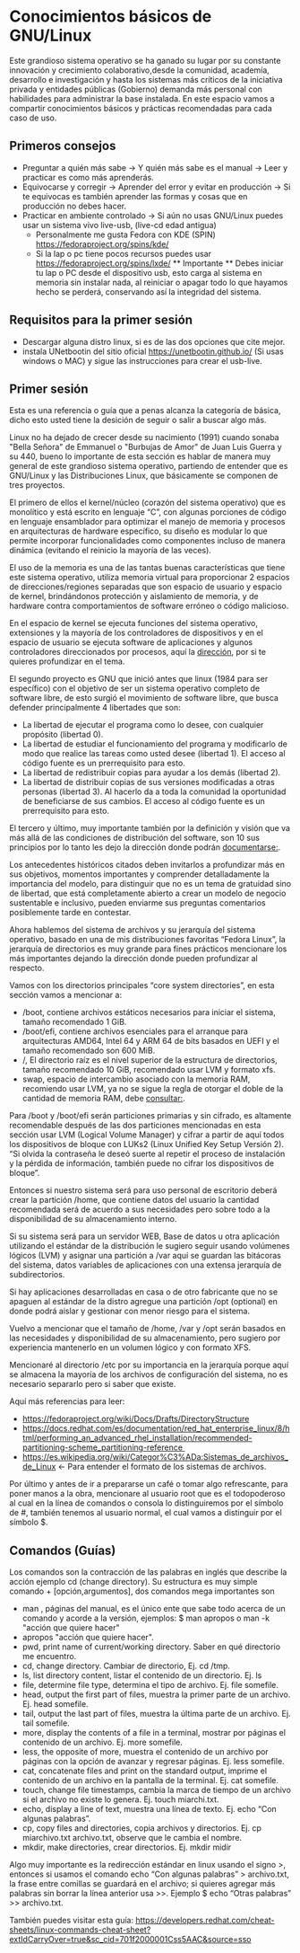 # Conocimientos básicos de GNU/Linux
Este grandioso sistema operativo se ha ganado su lugar por su constante innovación y crecimiento colaborativo,desde la comunidad, academía, desarrollo e investigación y hasta los sistemas más críticos de la iniciativa privada y entidades públicas (Gobierno) demanda más personal con habilidades para administrar la base instalada. En este espacio vamos a compartir conocimientos básicos y prácticas recomendadas para cada caso de uso. 
## Primeros consejos
- Preguntar a quién más sabe -> Y quién más sabe es el manual -> Leer y practicar es como más aprenderás.
- Equivocarse y corregir -> Aprender del error y evitar en producción -> Si te equivocas es también aprender las formas y cosas que en producción no debes hacer.
- Practicar en ambiente controlado -> Si aún no usas GNU/Linux puedes usar un sistema vivo live-usb, (live-cd edad antigua)
  - Personalmente me gusta Fedora con KDE (SPIN) https://fedoraproject.org/spins/kde/
  - Si la lap o pc tiene pocos recursos puedes usar https://fedoraproject.org/spins/lxde/
** Importante ** Debes iniciar tu lap o PC desde el dispositivo usb, esto carga al sistema en memoria sin instalar nada, al reiniciar o apagar todo lo que hayamos hecho se perderá, conservando así la integridad del sistema.
## Requisitos para la primer sesión
- Descargar alguna distro linux, si es de las dos opciones que cite mejor.
- instala UNetbootin del sitio oficial https://unetbootin.github.io/ (Si usas windows o MAC) y sigue las instrucciones para crear el usb-live.
  
## Primer sesión
Esta es una referencia o guía que a penas alcanza la categoría de básica, dicho esto usted tiene la desición de seguir o salir a buscar algo más.

Linux no ha dejado de crecer desde su nacimiento (1991) cuando sonaba "Bella Señora" de Emmanuel o "Burbujas de Amor" de Juan Luis Guerra y su 440, bueno lo importante de esta sección es hablar de manera 
muy general de este grandioso sistema operativo, partiendo de entender que es GNU/Linux y las Distribuciones Linux, que básicamente se componen de tres proyectos.

El primero de ellos el kernel/núcleo (corazón del sistema operativo) que es monolítico y está escrito en lenguaje “C”, con algunas porciones de código en lenguaje ensamblador para optimizar el manejo de 
memoria y procesos en arquitecturas de hardware específico, su diseño es modular lo que permite incorporar funcionalidades como componentes incluso de manera dinámica (evitando el reinicio la mayoría de las veces).

El uso de la memoria es una de las tantas buenas características que tiene este sistema operativo, utiliza memoria virtual para proporcionar 2 espacios de direcciones/regiones separadas que son espacio de usuario y 
espacio de kernel, brindándonos protección y aislamiento de memoria, y de hardware contra comportamientos de software erróneo o código malicioso.

En el espacio de kernel se ejecuta funciones del sistema operativo, extensiones y la mayoría de los controladores de dispositivos y en el espacio de usuario se ejecuta software de aplicaciones y algunos 
controladores direccionados por procesos, aquí la [dirección](https://en.wikipedia.org/wiki/User_space_and_kernel_space), por si te quieres profundizar en el tema.

El segundo proyecto es GNU que inició antes que linux (1984 para ser específico) con el objetivo de ser un sistema operativo completo de software libre, de esto surgió el movimiento de software libre, que busca
defender principalmente 4 libertades que son:
- La libertad de ejecutar el programa como lo desee, con cualquier propósito (libertad 0).
- La libertad de estudiar el funcionamiento del programa y modificarlo de modo que realice las tareas como usted desee (libertad 1). El acceso al código fuente es un prerrequisito para esto.
- La libertad de redistribuir copias para ayudar a los demás (libertad 2).
- La libertad de distribuir copias de sus versiones modificadas a otras personas (libertad 3). Al hacerlo da a toda la comunidad la oportunidad de beneficiarse de sus cambios. El acceso al código fuente es un 
prerrequisito para esto.

El tercero y último, muy importante también por la definición y visión que va más allá de las condiciones de distribución del software, son 10 sus principios por lo tanto les dejo la dirección donde podrán
[documentarse:](https://opensource.org/osd).

Los antecedentes históricos citados deben invitarlos a profundizar más en sus objetivos, momentos importantes y comprender detalladamente la importancia del modelo, para distinguir que no es un tema de gratuidad
sino de libertad, que está completamente abierto a crear un modelo de negocio sustentable e inclusivo, pueden enviarme sus preguntas comentarios posiblemente tarde en contestar.

Ahora hablemos del sistema de archivos y su jerarquía del sistema operativo, basado en una de mis distribuciones favoritas “Fedora Linux”, la jerarquía de directorios es muy grande para fines prácticos mencionare 
los más importantes dejando la dirección donde pueden profundizar al respecto.

Vamos con los directorios principales “core system directories”, en esta sección vamos a mencionar a:
- /boot, contiene archivos estáticos necesarios para iniciar el sistema, tamaño recomendado 1 GiB.
- /boot/efi, contiene archivos esenciales para el arranque para arquitecturas AMD64, Intel 64 y ARM 64 de bits basados en UEFI y el tamaño recomendado son 600 MiB. 
- /, El directorio raíz es el nivel superior de la estructura de directorios, tamaño recomendado 10 GiB, recomendado usar LVM y formato xfs.
- swap, espacio de intercambio asociado con la memoria RAM, recomiendo usar LVM, ya no se sigue la regla de otorgar el doble de la cantidad de memoria RAM, debe 
[consultar:](https://docs.redhat.com/es/documentation/red_hat_enterprise_linux/8/html/performing_an_advanced_rhel_installation/recommended-partitioning-scheme_partitioning-reference).

Para /boot y /boot/efi serán particiones primarias y sin cifrado, es altamente recomendable después de las dos particiones mencionadas en esta sección usar LVM (Logical Volume Manager) y cifrar a partir de aquí 
todos los dispositivos de bloque con LUKs2 (Linux Unified Key Setup Versión 2). “Si olvida la contraseña le deseó suerte al repetir el proceso de instalación y la pérdida de información, también puede no cifrar 
los dispositivos de bloque”. 

Entonces si nuestro sistema será para uso personal de escritorio deberá crear la partición /home, que contiene datos del usuario la cantidad recomendada será de acuerdo a sus necesidades pero sobre todo a la disponibilidad 
de su almacenamiento interno. 

Si su sistema será para un servidor WEB, Base de datos u otra aplicación utilizando el estándar de la distribución le sugiero seguir usando volúmenes lógicos (LVM) y asignar una partición a /var aquí se guardan las bitácoras
del sistema, datos variables de aplicaciones con una extensa jerarquía de subdirectorios.

Si hay aplicaciones desarrolladas en casa o de otro fabricante que no se apaguen al estándar de la distro agregue una partición /opt (optional) en donde podrá aislar y gestionar con menor riesgo para el sistema.

Vuelvo a mencionar que el tamaño de /home, /var y /opt serán basados en las necesidades y disponibilidad de su almacenamiento, pero sugiero por experiencia mantenerlo en un volumen lógico y con formato XFS. 

Mencionaré al directorio /etc por su importancia en la jerarquía porque aquí se almacena la mayoría de los archivos de configuración del sistema, no es necesario separarlo pero si saber que existe. 

Aquí más referencias para leer: 

- https://fedoraproject.org/wiki/Docs/Drafts/DirectoryStructure
- https://docs.redhat.com/es/documentation/red_hat_enterprise_linux/8/html/performing_an_advanced_rhel_installation/recommended-partitioning-scheme_partitioning-reference 
- https://es.wikipedia.org/wiki/Categor%C3%ADa:Sistemas_de_archivos_de_Linux <- Para entender el formato de los sistemas de archivos.

Por último y antes de ir a prepararse un café o tomar algo refrescante, para poner manos a la obra, mencionare al usuario root que es el todopoderoso al cual en la línea de comandos o consola lo distinguiremos por el símbolo de #, 
también tenemos al usuario normal, el cual vamos a distinguir por el símbolo $.

## Comandos (Guías)
Los comandos son la contracción de las palabras en inglés que describe la acción ejemplo cd (change directory). Su estructura es muy simple comando + [opción,argumentos], dos comandos mega importantes son
- man , páginas del manual, es el único ente que sabe todo acerca de un comando y acorde a la versión, ejemplos: $ man apropos o man -k "acción que quiere hacer"
- apropos "acción que quiere hacer".
- pwd, print name of current/working directory. Saber en qué directorio me encuentro.
- cd, change directory. Cambiar de directorio, Ej. cd /tmp.
- ls, list directory content, listar el contenido de un directorio. Ej. ls 
- file, determine file type, determina el tipo de archivo. Ej. file somefile.
- head, output the first part of files, muestra la primer parte de un archivo. Ej. head somefile.
- tail, output the last part of files, muestra la última parte de un archivo. Ej. tail somefile.
- more, display the contents of a file in a terminal, mostrar por páginas el contenido de un archivo. Ej. more somefile.
- less, the opposite of more, muestra el contenido de un archivo por páginas con la opción de avanzar y regresar páginas. Ej. less somefile.
- cat, concatenate files and print on the standard output, imprime el contenido de un archivo en la pantalla de la terminal. Ej. cat somefile.
- touch, change file timestamps, cambia la marca de tiempo de un archivo si el archivo no existe lo genera. Ej. touch miarchi.txt.
- echo, display a line of text, muestra una línea de texto. Ej. echo “Con algunas palabras”.
- cp, copy files and directories, copia archivos y directorios. Ej. cp miarchivo.txt archivo.txt, observe que le cambia el nombre.
- mkdir, make directories, crear directorios. Ej. mkdir midir

Algo muy importante es la redirección estándar  en linux usando el signo >, entonces si usamos el comando echo “Con algunas palabras” > archivo.txt, la frase entre comillas se guardará en el archivo; si quieres agregar más palabras 
sin borrar la línea anterior usa >>. Ejemplo $ echo “Otras palabras” >> archivo.txt.

También puedes visitar esta guía: https://developers.redhat.com/cheat-sheets/linux-commands-cheat-sheet?extIdCarryOver=true&sc_cid=701f2000001Css5AAC&source=sso 


